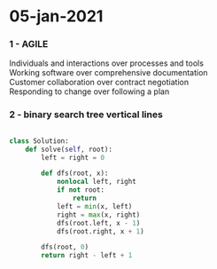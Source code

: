 # 05-jan-2021

### 1 - AGILE


Individuals and interactions over processes and tools <br>
Working software over comprehensive documentation <br>
Customer collaboration over contract negotiation <br>
Responding to change over following a plan <br>


### 2 - binary search tree vertical lines



```python

class Solution:
    def solve(self, root):
        left = right = 0

        def dfs(root, x):
            nonlocal left, right
            if not root:
                return
            left = min(x, left)
            right = max(x, right)
            dfs(root.left, x - 1)
            dfs(root.right, x + 1)

        dfs(root, 0)
        return right - left + 1

```

